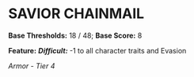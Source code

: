 # SAVIOR CHAINMAIL

**Base Thresholds:** 18 / 48; **Base Score:** 8

**Feature:** ***Difficult:*** -1 to all character traits and Evasion

*Armor - Tier 4*

